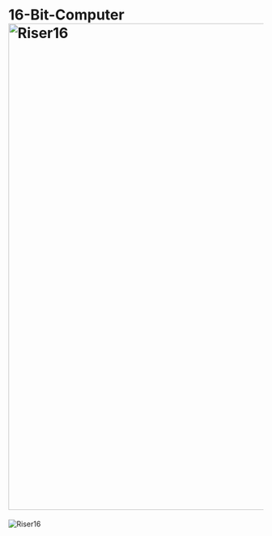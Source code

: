 # 16-Bit-Computer<img width="960" alt="Riser16" src="https://github.com/chauhansumitdev/16-Bit-Computer/assets/103536827/ddf212d3-1ec9-4028-a8e3-6dab1b1e2df6">
![Riser16](https://github.com/chauhansumitdev/16-Bit-Computer/assets/103536827/350c0d2e-f081-4130-8a45-852a0d762a58)
